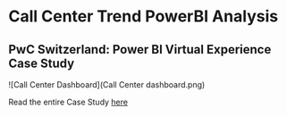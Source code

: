 # Call Center Trend PowerBI Analysis

## PwC Switzerland: Power BI Virtual Experience Case Study

![Call Center Dashboard](Call Center dashboard.png)

Read the entire Case Study [here](https://medium.com/@divyamunot1999/call-center-trends-powerbi-analysis-1d21b57a9c6a)
